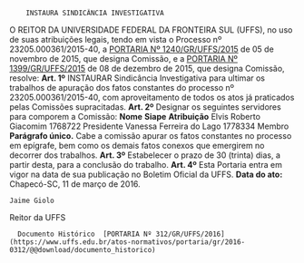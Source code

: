         INSTAURA SINDICÂNCIA INVESTIGATIVA  

 O REITOR DA UNIVERSIDADE FEDERAL DA FRONTEIRA SUL (UFFS), no uso de suas atribuições legais, tendo em vista o Processo nº 23205.000361/2015-40, a [PORTARIA Nº 1240/GR/UFFS/2015](https://www.uffs.edu.br/atos-normativos/portaria/gr/2015-1240)  de 05 de novembro de 2015, que designa Comissão, e a [PORTARIA Nº 1399/GR/UFFS/2015](https://www.uffs.edu.br/atos-normativos/portaria/gr/2015-1399)  de 08 de dezembro de 2015, que designa Comissão, resolve:   **Art. 1º** INSTAURAR Sindicância Investigativa para ultimar os trabalhos de apuração dos fatos constantes do processo nº 23205.000361/2015-40, com aproveitamento de todos os atos já praticados pelas Comissões supracitadas.   **Art. 2º** Designar os seguintes servidores para comporem a Comissão:     **Nome**    **Siape**    **Atribuição**      Elvis Roberto Giacomim   1768722   Presidente     Vanessa Ferreira do Lago   1778334   Membro     **Parágrafo único.** Cabe a comissão apurar os fatos constantes no processo em epígrafe, bem como os demais fatos conexos que emergirem no decorrer dos trabalhos.   **Art. 3º** Estabelecer o prazo de 30 (trinta) dias, a partir desta, para a conclusão do trabalho.   **Art. 4º** Esta Portaria entra em vigor na data de sua publicação no Boletim Oficial da UFFS.      **Data do ato:** Chapecó-SC, 11 de março de 2016.   
 

    Jaime Giolo   
 Reitor da UFFS 

      Documento Histórico  [PORTARIA Nº 312/GR/UFFS/2016](https://www.uffs.edu.br/atos-normativos/portaria/gr/2016-0312/@@download/documento_historico)     
      